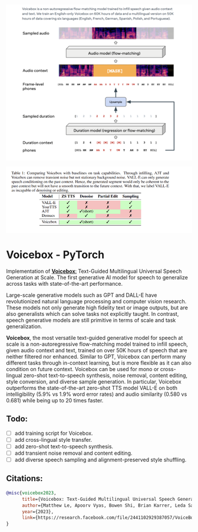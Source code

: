![image](diagram.png)

<!-- ![image](diagram1.png) -->

![image](diagram2.png)

# **Voicebox - PyTorch**

Implementation of [**Voicebox**:](https://ai.facebook.com/blog/voicebox-generative-ai-model-speech/) Text-Guided Multilingual Universal Speech Generation at Scale. The first generative AI model for speech to generalize across tasks with state-of-the-art performance.

Large-scale generative models such as GPT and DALL-E have revolutionized
natural language processing and computer vision research. These models not only
generate high fidelity text or image outputs, but are also generalists which can solve
tasks not explicitly taught. In contrast, speech generative models are still primitive
in terms of scale and task generalization.

**Voicebox**, the most versatile text-guided generative model for speech at scale is
a non-autoregressive flow-matching model trained to infill speech, given audio
context and text, trained on over 50K hours of speech that are neither filtered nor
enhanced. Similar to GPT, Voicebox can perform many different tasks through
in-context learning, but is more flexible as it can also condition on future context.
Voicebox can be used for mono or cross-lingual zero-shot text-to-speech synthesis,
noise removal, content editing, style conversion, and diverse sample generation. In
particular, Voicebox outperforms the state-of-the-art zero-shot TTS model VALL-E
on both intelligibility (5.9% vs 1.9% word error rates) and audio similarity (0.580
vs 0.681) while being up to 20 times faster.

## **Todo:**

- [ ] add training script for Voicebox.
- [ ] add cross-lingual style transfer.
- [ ] add zero-shot text-to-speech synthesis.
- [ ] add transient noise removal and content editing.
- [ ] add diverse speech sampling and alignment-preserved style shuffling.

## **Citations:**

```bibtex
@misc{voicebox2023,
      title={Voicebox: Text-Guided Multilingual Universal Speech Generation at Scale},
      author={Matthew Le, Apoorv Vyas, Bowen Shi, Brian Karrer, Leda Sari, Rashel Moritz, Mary Williamson, Vimal Manohar, Yossi Adi, Jay Mahadeokar, Wei-Ning Hsu},
      year={2023},
      link={https://research.facebook.com/file/2441102929387057/VoiceBox_arXiv_6_6.pdf}
}
```

